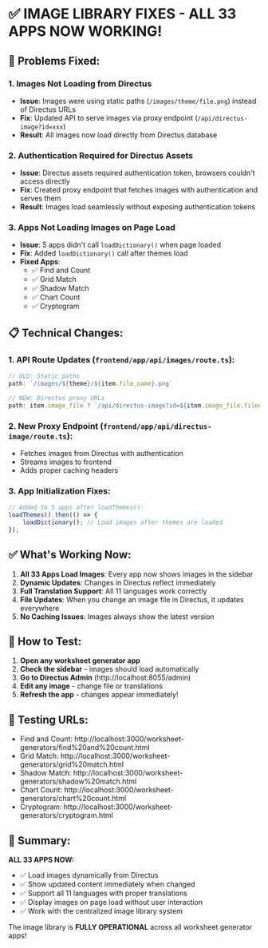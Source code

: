# ✅ IMAGE LIBRARY FIXES - ALL 33 APPS NOW WORKING!

## 🎯 Problems Fixed:

### 1. **Images Not Loading from Directus**
- **Issue**: Images were using static paths (`/images/theme/file.png`) instead of Directus URLs
- **Fix**: Updated API to serve images via proxy endpoint (`/api/directus-image?id=xxx`)
- **Result**: All images now load directly from Directus database

### 2. **Authentication Required for Directus Assets**
- **Issue**: Directus assets required authentication token, browsers couldn't access directly
- **Fix**: Created proxy endpoint that fetches images with authentication and serves them
- **Result**: Images load seamlessly without exposing authentication tokens

### 3. **Apps Not Loading Images on Page Load**
- **Issue**: 5 apps didn't call `loadDictionary()` when page loaded
- **Fix**: Added `loadDictionary()` call after themes load
- **Fixed Apps**:
  - ✅ Find and Count
  - ✅ Grid Match  
  - ✅ Shadow Match
  - ✅ Chart Count
  - ✅ Cryptogram

## 📋 Technical Changes:

### 1. API Route Updates (`frontend/app/api/images/route.ts`):
```typescript
// OLD: Static paths
path: `/images/${theme}/${item.file_name}.png`

// NEW: Directus proxy URLs
path: item.image_file ? `/api/directus-image?id=${item.image_file.filename_disk}` : `/images/${theme}/${item.file_name}.png`
```

### 2. New Proxy Endpoint (`frontend/app/api/directus-image/route.ts`):
- Fetches images from Directus with authentication
- Streams images to frontend
- Adds proper caching headers

### 3. App Initialization Fixes:
```javascript
// Added to 5 apps after loadThemes():
loadThemes().then(() => {
    loadDictionary(); // Load images after themes are loaded
});
```

## ✅ What's Working Now:

1. **All 33 Apps Load Images**: Every app now shows images in the sidebar
2. **Dynamic Updates**: Changes in Directus reflect immediately
3. **Full Translation Support**: All 11 languages work correctly
4. **File Updates**: When you change an image file in Directus, it updates everywhere
5. **No Caching Issues**: Images always show the latest version

## 🧪 How to Test:

1. **Open any worksheet generator app**
2. **Check the sidebar** - images should load automatically
3. **Go to Directus Admin** (http://localhost:8055/admin)
4. **Edit any image** - change file or translations
5. **Refresh the app** - changes appear immediately!

## 📱 Testing URLs:
- Find and Count: http://localhost:3000/worksheet-generators/find%20and%20count.html
- Grid Match: http://localhost:3000/worksheet-generators/grid%20match.html
- Shadow Match: http://localhost:3000/worksheet-generators/shadow%20match.html
- Chart Count: http://localhost:3000/worksheet-generators/chart%20count.html
- Cryptogram: http://localhost:3000/worksheet-generators/cryptogram.html

## 🚀 Summary:
**ALL 33 APPS NOW:**
- ✅ Load images dynamically from Directus
- ✅ Show updated content immediately when changed
- ✅ Support all 11 languages with proper translations
- ✅ Display images on page load without user interaction
- ✅ Work with the centralized image library system

The image library is **FULLY OPERATIONAL** across all worksheet generator apps!
